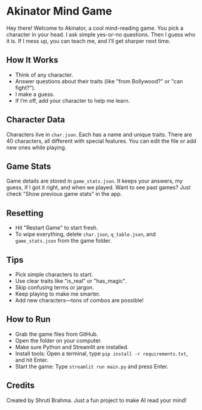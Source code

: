 # Akinator Mind Game

Hey there! Welcome to Akinator, a cool mind-reading game. You pick a character in your head. I ask simple yes-or-no questions. Then I guess who it is. If I mess up, you can teach me, and I’ll get sharper next time.

## How It Works

- Think of any character.
- Answer questions about their traits (like "from Bollywood?" or "can fight?").
- I make a guess.
- If I’m off, add your character to help me learn.

## Character Data

Characters live in `char.json`. Each has a name and unique traits. There are 40 characters, all different with special features. You can edit the file or add new ones while playing.

## Game Stats

Game details are stored in `game_stats.json`. It keeps your answers, my guess, if I got it right, and when we played. Want to see past games? Just check "Show previous game stats" in the app.

## Resetting

- Hit "Restart Game" to start fresh.
- To wipe everything, delete `char.json`, `q_table.json`, and `game_stats.json` from the game folder.

## Tips

- Pick simple characters to start.
- Use clear traits like "is_real" or "has_magic".
- Skip confusing terms or jargon.
- Keep playing to make me smarter.
- Add new characters—tons of combos are possible!

## How to Run

- Grab the game files from GitHub.
- Open the folder on your computer.
- Make sure Python and Streamlit are installed.
- Install tools: Open a terminal, type `pip install -r requirements.txt`, and hit Enter.
- Start the game: Type `streamlit run main.py` and press Enter.

## Credits

Created by Shruti Brahma. Just a fun project to make AI read your mind!
